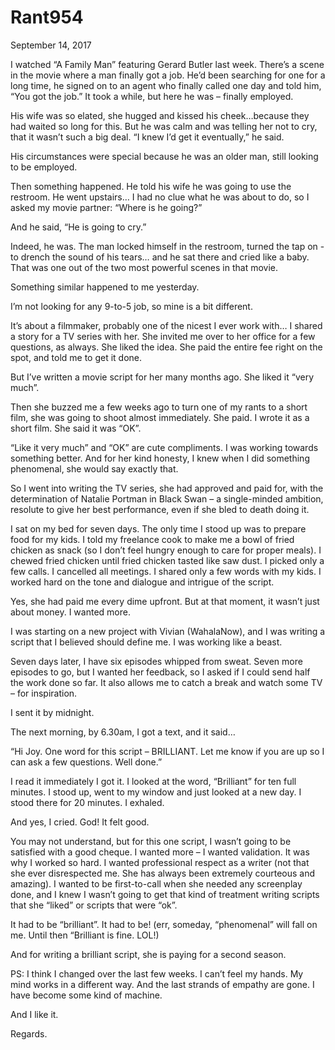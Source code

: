# Rant954


September 14, 2017

I watched “A Family Man” featuring Gerard Butler last week. There’s a scene in the movie where a man finally got a job. He’d been searching for one for a long time, he signed on to an agent who finally called one day and told him, “You got the job.” It took a while, but here he was – finally employed.

His wife was so elated, she hugged and kissed his cheek…because they had waited so long for this. But he was calm and was telling her not to cry, that it wasn’t such a big deal. “I knew I’d get it eventually,” he said.

His circumstances were special because he was an older man, still looking to be employed.

Then something happened. He told his wife he was going to use the restroom. He went upstairs… I had no clue what he was about to do, so I asked my movie partner: “Where is he going?”

And he said, “He is going to cry.”

Indeed, he was. The man locked himself in the restroom, turned the tap on - to drench the sound of his tears… and he sat there and cried like a baby. That was one out of the two most powerful scenes in that movie. 

Something similar happened to me yesterday.

I’m not looking for any 9-to-5 job, so mine is a bit different.

It’s about a filmmaker, probably one of the nicest I ever work with… I shared a story for a TV series with her. She invited me over to her office for a few questions, as always. She liked the idea. She paid the entire fee right on the spot, and told me to get it done.

But I’ve written a movie script for her many months ago. She liked it “very much”. 

Then she buzzed me a few weeks ago to turn one of my rants to a short film, she was going to shoot almost immediately. She paid. I wrote it as a short film. She said it was “OK”.

“Like it very much” and “OK” are cute compliments. I was working towards something better. And for her kind honesty, I knew when I did something phenomenal, she would say exactly that.

So I went into writing the TV series, she had approved and paid for, with the determination of Natalie Portman in Black Swan –  a single-minded ambition, resolute to give her best performance, even if she bled to death doing it.

I sat on my bed for seven days. The only time I stood up was to prepare food for my kids. I told my freelance cook to make me a bowl of fried chicken as snack (so I don’t feel hungry enough to care for proper meals). I chewed fried chicken until fried chicken tasted like saw dust. I picked only a few calls. I cancelled all meetings. I shared only a few words with my kids. I worked hard on the tone and dialogue and intrigue of the script.

Yes, she had paid me every dime upfront. But at that moment, it wasn’t just about money. I wanted more.

I was starting on a new project with Vivian (WahalaNow), and I was writing a script that I believed should define me. I was working like a beast. 

Seven days later, I have six episodes whipped from sweat. Seven more episodes to go, but I wanted her feedback, so I asked if I could send half the work done so far. It also allows me to catch a break and watch some TV – for inspiration.

I sent it by midnight.

The next morning, by 6.30am, I got a text, and it said…

“Hi Joy. One word for this script – BRILLIANT. Let me know if you are up so I can ask a few questions. Well done.”

I read it immediately I got it. I looked at the word, “Brilliant” for ten full minutes. I stood up, went to my window and just looked at a new day. I stood there for 20 minutes. I exhaled.

And yes, I cried. God! It felt good.

You may not understand, but for this one script, I wasn’t going to be satisfied with a good cheque. I wanted more – I wanted validation. It was why I worked so hard. I wanted professional respect as a writer (not that she ever disrespected me. She has always been extremely courteous and amazing). I wanted to be first-to-call when she needed any screenplay done, and I knew I wasn’t going to get that kind of treatment writing scripts that she “liked” or scripts that were “ok”.

It had to be “brilliant”. It had to be! 
(err, someday, “phenomenal” will fall on me. Until then “Brilliant is fine. LOL!)

And for writing a brilliant script, she is paying for a second season.

PS: I think I changed over the last few weeks. I can’t feel my hands. My mind works in a different way. And the last strands of empathy are gone. I have become some kind of machine.

And I like it.

Regards.